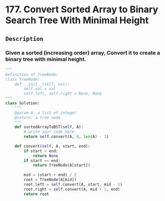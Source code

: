 # 177. Convert Sorted Array to Binary Search Tree With Minimal Height
## `Description`
### Given a sorted (increasing order) array, Convert it to create a binary tree with minimal height.
```python
"""
Definition of TreeNode:
class TreeNode:
    def __init__(self, val):
        self.val = val
        self.left, self.right = None, None
"""
class Solution:
    """
    @param A: a list of integer
    @return: a tree node
    """
    def sortedArrayToBST(self, A):
        # write your code here
        return self.convert(A, 0, len(A) - 1)
        
    def convert(self, A, start, end):
        if start > end:
            return None
        if start == end:
            return TreeNode(A[start])
            
        mid = (start + end) / 2
        root = TreeNode(A[mid])
        root.left = self.convert(A, start, mid - 1)
        root.right = self.convert(A, mid + 1, end)
        return root
```
